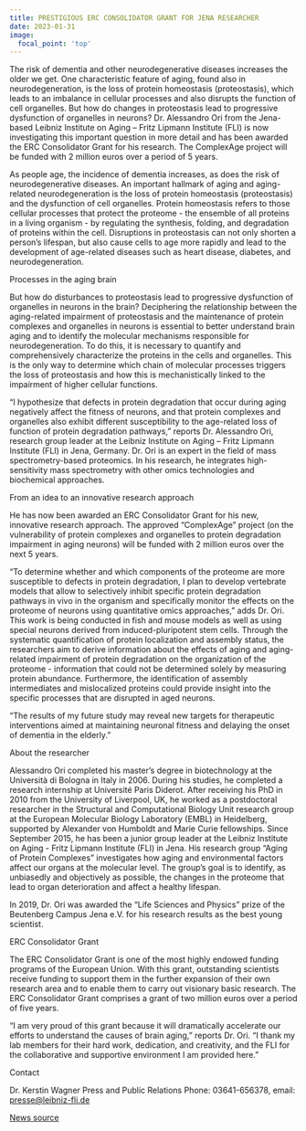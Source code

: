 ```yaml
---
title: PRESTIGIOUS ERC CONSOLIDATOR GRANT FOR JENA RESEARCHER
date: 2023-01-31
image:
  focal_point: 'top'
---
```


The risk of dementia and other neurodegenerative diseases increases the older we get. One characteristic feature of aging, found also in neurodegeneration, is the loss of protein homeostasis (proteostasis), which leads to an imbalance in cellular processes and also disrupts the function of cell organelles. But how do changes in proteostasis lead to progressive dysfunction of organelles in neurons? Dr. Alessandro Ori from the Jena-based Leibniz Institute on Aging – Fritz Lipmann Institute (FLI) is now investigating this important question in more detail and has been awarded the ERC Consolidator Grant for his research. The ComplexAge project will be funded with 2 million euros over a period of 5 years.

<!--more-->

As people age, the incidence of dementia increases, as does the risk of neurodegenerative diseases. An important hallmark of aging and aging-related neurodegeneration is the loss of protein homeostasis (proteostasis) and the dysfunction of cell organelles. Protein homeostasis refers to those cellular processes that protect the proteome - the ensemble of all proteins in a living organism - by regulating the synthesis, folding, and degradation of proteins within the cell. Disruptions in proteostasis can not only shorten a person’s lifespan, but also cause cells to age more rapidly and lead to the development of age-related diseases such as heart disease, diabetes, and neurodegeneration.

Processes in the aging brain

But how do disturbances to proteostasis lead to progressive dysfunction of organelles in neurons in the brain? Deciphering the relationship between the aging-related impairment of proteostasis and the maintenance of protein complexes and organelles in neurons is essential to better understand brain aging and to identify the molecular mechanisms responsible for neurodegeneration. To do this, it is necessary to quantify and comprehensively characterize the proteins in the cells and organelles. This is the only way to determine which chain of molecular processes triggers the loss of proteostasis and how this is mechanistically linked to the impairment of higher cellular functions.

“I hypothesize that defects in protein degradation that occur during aging negatively affect the fitness of neurons, and that protein complexes and organelles also exhibit different susceptibility to the age-related loss of function of protein degradation pathways,” reports Dr. Alessandro Ori, research group leader at the Leibniz Institute on Aging – Fritz Lipmann Institute (FLI) in Jena, Germany. Dr. Ori is an expert in the field of mass spectrometry-based proteomics. In his research, he integrates high-sensitivity mass spectrometry with other omics technologies and biochemical approaches.

From an idea to an innovative research approach

He has now been awarded an ERC Consolidator Grant for his new, innovative research approach. The approved “ComplexAge” project (on the vulnerability of protein complexes and organelles to protein degradation impairment in aging neurons) will be funded with 2 million euros over the next 5 years.

“To determine whether and which components of the proteome are more susceptible to defects in protein degradation, I plan to develop vertebrate models that allow to selectively inhibit specific protein degradation pathways in vivo in the organism and specifically monitor the effects on the proteome of neurons using quantitative omics approaches,” adds Dr. Ori. This work is being conducted in fish and mouse models as well as using special neurons derived from induced-pluripotent stem cells. Through the systematic quantification of protein localization and assembly status, the researchers aim to derive information about the effects of aging and aging-related impairment of protein degradation on the organization of the proteome - information that could not be determined solely by measuring protein abundance. Furthermore, the identification of assembly intermediates and mislocalized proteins could provide insight into the specific processes that are disrupted in aged neurons.

“The results of my future study may reveal new targets for therapeutic interventions aimed at maintaining neuronal fitness and delaying the onset of dementia in the elderly.”

About the researcher

Alessandro Ori completed his master’s degree in biotechnology at the Università di Bologna in Italy in 2006. During his studies, he completed a research internship at Université Paris Diderot. After receiving his PhD in 2010 from the University of Liverpool, UK, he worked as a postdoctoral researcher in the Structural and Computational Biology Unit research group at the European Molecular Biology Laboratory (EMBL) in Heidelberg, supported by Alexander von Humboldt and Marie Curie fellowships. Since September 2015, he has been a junior group leader at the Leibniz Institute on Aging - Fritz Lipmann Institute (FLI) in Jena. His research group “Aging of Protein Complexes” investigates how aging and environmental factors affect our organs at the molecular level. The group’s goal is to identify, as unbiasedly and objectively as possible, the changes in the proteome that lead to organ deterioration and affect a healthy lifespan.

In 2019, Dr. Ori was awarded the “Life Sciences and Physics” prize of the Beutenberg Campus Jena e.V. for his research results as the best young scientist.

ERC Consolidator Grant

The ERC Consolidator Grant is one of the most highly endowed funding programs of the European Union. With this grant, outstanding scientists receive funding to support them in the further expansion of their own research area and to enable them to carry out visionary basic research. The ERC Consolidator Grant comprises a grant of two million euros over a period of five years.

“I am very proud of this grant because it will dramatically accelerate our efforts to understand the causes of brain aging,” reports Dr. Ori. “I thank my lab members for their hard work, dedication, and creativity, and the FLI for the collaborative and supportive environment I am provided here.”

Contact

Dr. Kerstin Wagner
Press and Public Relations
Phone: 03641-656378, email: presse@leibniz-fli.de

[News source](https://www.leibniz-fli.de/institute/public-relations/press-releases/general-topics/detailpage/prestigious-erc-consolidator-grant-for-jena-researcher)